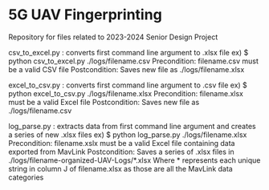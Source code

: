 # 5G UAV Fingerprinting
Repository for files related to 2023-2024 Senior Design Project

csv_to_excel.py : converts first command line argument to .xlsx file
    ex) $ python csv_to_excel.py ./logs/filename.csv
    Precondition: filename.csv must be a valid CSV file
    Postcondition: Saves new file as ./logs/filename.xlsx

excel_to_csv.py : converts first command line argument to .csv file
    ex) $ python excel_to_csv.py ./logs/filename.xlsx
    Precondition: filename.xlsx must be a valid Excel file
    Postcondition: Saves new file as ./logs/filename.csv

log_parse.py : extracts data from first command line argument and creates a series of new .xlsx files
    ex) $ python log_parse.py ./logs/filename.xlsx
    Precondition: filename.xslx must be a valid Excel file containing data exported from MavLink
    Postcondition: Saves a series of .xlsx files in ./logs/filename-organized-UAV-Logs/*.xlsx
                    Where * represents each unique string in column J of filename.xlsx as those are all the MavLink data categories